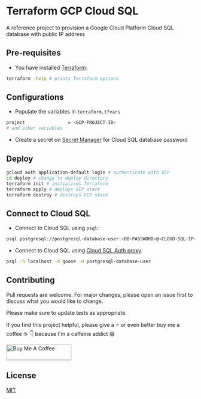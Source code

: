 # Terraform GCP Cloud SQL

A reference project to provision a Google Cloud Platform Cloud SQL database with public IP address

## Pre-requisites

- You have installed [Terraform](https://learn.hashicorp.com/tutorials/terraform/install-cli):

```bash
terraform -help # prints Terraform options
```

## Configurations

- Populate the variables in `terraform.tfvars`

```bash
project                = <GCP-PROJECT-ID>
# and other variables
```

- Create a secret on [Secret Manager](https://cloud.google.com/secret-manager) for Cloud SQL database password

## Deploy

```bash
gcloud auth application-default login # authenticate with GCP
cd deploy # change to deploy directory
terraform init # initialises Terraform
terraform apply # deploys GCP stack
terraform destroy # destroys GCP stack
```

## Connect to Cloud SQL

- Connect to Cloud SQL using `psql`:

```bash
psql postgresql://postgresql-database-user:<DB-PASSWORD>@<CLOUD-SQL-IP>:5432/react-serverless-gcp-database
```

- Connect to Cloud SQL using [Cloud SQL Auth proxy](https://cloud.google.com/sql/docs/mysql/connect-instance-auth-proxy):

```bash
psql -h localhost -d goose -U postgresql-database-user
```

## Contributing

Pull requests are welcome. For major changes, please open an issue first to discuss what you would like to change.

Please make sure to update tests as appropriate.

If you find this project helpful, please give a :star: or even better buy me a coffee :coffee: :point_down: because I'm a caffeine addict :sweat_smile:

<a href="https://www.buymeacoffee.com/matlau" target="_blank"><img src="https://www.buymeacoffee.com/assets/img/custom_images/orange_img.png" alt="Buy Me A Coffee" style="height: 41px !important;width: 174px !important;box-shadow: 0px 3px 2px 0px rgba(190, 190, 190, 0.5) !important;-webkit-box-shadow: 0px 3px 2px 0px rgba(190, 190, 190, 0.5) !important;" ></a>

## License

[MIT](https://choosealicense.com/licenses/mit/)
